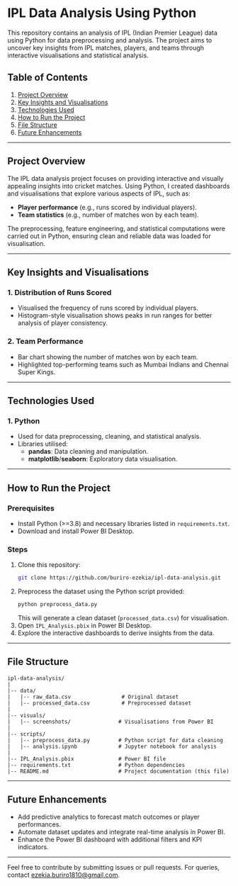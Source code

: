 # IPL Data Analysis Using Python

This repository contains an analysis of IPL (Indian Premier League) data using Python for data preprocessing and analysis. The project aims to uncover key insights from IPL matches, players, and teams through interactive visualisations and statistical analysis.

## Table of Contents
1. [Project Overview](#project-overview)
2. [Key Insights and Visualisations](#key-insights-and-visualisations)
3. [Technologies Used](#technologies-used)
4. [How to Run the Project](#how-to-run-the-project)
5. [File Structure](#file-structure)
6. [Future Enhancements](#future-enhancements)

---

## Project Overview

The IPL data analysis project focuses on providing interactive and visually appealing insights into cricket matches. Using Python, I created dashboards and visualisations that explore various aspects of IPL, such as:
- **Player performance** (e.g., runs scored by individual players).
- **Team statistics** (e.g., number of matches won by each team).

The preprocessing, feature engineering, and statistical computations were carried out in Python, ensuring clean and reliable data was loaded for visualisation.

---

## Key Insights and Visualisations

### 1. Distribution of Runs Scored
- Visualised the frequency of runs scored by individual players.
- Histogram-style visualisation shows peaks in run ranges for better analysis of player consistency.

### 2. Team Performance
- Bar chart showing the number of matches won by each team.
- Highlighted top-performing teams such as Mumbai Indians and Chennai Super Kings.

---

## Technologies Used

### 1. Python
- Used for data preprocessing, cleaning, and statistical analysis.
- Libraries utilised:
  - **pandas**: Data cleaning and manipulation.
  - **matplotlib**/**seaborn**: Exploratory data visualisation.
    
---

## How to Run the Project

### Prerequisites
- Install Python (>=3.8) and necessary libraries listed in `requirements.txt`.
- Download and install Power BI Desktop.

### Steps
1. Clone this repository:
   ```bash
   git clone https://github.com/buriro-ezekia/ipl-data-analysis.git
   ```
2. Preprocess the dataset using the Python script provided:
   ```bash
   python preprocess_data.py
   ```
   This will generate a clean dataset (`processed_data.csv`) for visualisation.
3. Open `IPL_Analysis.pbix` in Power BI Desktop.
4. Explore the interactive dashboards to derive insights from the data.

---

## File Structure

```
ipl-data-analysis/
|
|-- data/
|   |-- raw_data.csv                # Original dataset
|   |-- processed_data.csv          # Preprocessed dataset
|
|-- visuals/
|   |-- screenshots/               # Visualisations from Power BI
|
|-- scripts/
|   |-- preprocess_data.py         # Python script for data cleaning
|   |-- analysis.ipynb             # Jupyter notebook for analysis
|
|-- IPL_Analysis.pbix              # Power BI file
|-- requirements.txt               # Python dependencies
|-- README.md                      # Project documentation (this file)
```

---

## Future Enhancements

- Add predictive analytics to forecast match outcomes or player performances.
- Automate dataset updates and integrate real-time analysis in Power BI.
- Enhance the Power BI dashboard with additional filters and KPI indicators.

---

Feel free to contribute by submitting issues or pull requests. For queries, contact ezekia.buriro1810@gmail.com.
